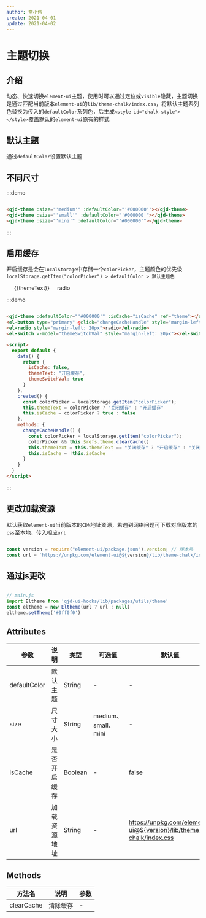 ```yaml
---
author: 常小伟
create: 2021-04-01
update: 2021-04-02
---
```


<script>
  export default {
    data() {
      return {
        isCache: false,
        themeText: "开启缓存",
        themeSwitchVal: true
      }
    },
    created() {
      const colorPicker = localStorage.getItem("colorPicker");
      this.themeText = colorPicker ? "关闭缓存" : "开启缓存"
      this.isCache = colorPicker ? true : false
    },
    methods: {
      changeCacheHandle() {
        const colorPicker = localStorage.getItem("colorPicker");
        colorPicker && this.$refs.theme.clearCache()
        this.themeText = this.themeText == "关闭缓存" ? "开启缓存" : "关闭缓存"
        this.isCache = !this.isCache
      }
    }
  }
</script>

# 主题切换

## 介绍

动态、快速切换```element-ui```主题，使用时可以通过定位或```visible```隐藏，主题切换是通过匹配当前版本```element-ui```的```lib/theme-chalk/index.css```，将默认主题系列色替换为传入的```defaultColor```系列色，后生成```<style id="chalk-style"></style>```覆盖默认的```element-ui```原有的样式

## 默认主题

通过```defaultColor```设置默认主题

## 不同尺寸

<div class="demo_block">
  <qjd-theme :defaultColor="'#000000'"></qjd-theme>
  <qjd-theme :size="'medium'" :defaultColor="'#000000'"></qjd-theme>
  <qjd-theme :size="'small'" :defaultColor="'#000000'"></qjd-theme>
  <qjd-theme :size="'mini'" :defaultColor="'#000000'"></qjd-theme>
</div>

:::demo
```html

<qjd-theme :size="'medium'" :defaultColor="'#000000'"></qjd-theme>
<qjd-theme :size="'small'" :defaultColor="'#000000'"></qjd-theme>
<qjd-theme :size="'mini'" :defaultColor="'#000000'"></qjd-theme>
```
:::

## 启用缓存

开启缓存是会在```localStorage```中存储一个```colorPicker```，主题颜色的优先级```localStorage.getItem("colorPicker") > defaultColor > 默认主题色```

<div class="demo_block" style="display: flex; align-items: center;">
  <qjd-theme :defaultColor="'#000000'" :isCache="isCache" ref="theme"></qjd-theme>
  <el-button type="primary" @click="changeCacheHandle" style="margin-left: 20px">{{themeText}}</el-button>
  <el-radio style="margin-left: 20px">radio</el-radio>
  <el-switch v-model="themeSwitchVal" style="margin-left: 20px"></el-switch>
</div>

:::demo
```html

<qjd-theme :defaultColor="'#000000'" :isCache="isCache" ref="theme"></qjd-theme>
<el-button type="primary" @click="changeCacheHandle" style="margin-left: 20px">{{themeText}}</el-button>
<el-radio style="margin-left: 20px">radio</el-radio>
<el-switch v-model="themeSwitchVal" style="margin-left: 20px"></el-switch>

<script>
  export default {
    data() {
      return {
        isCache: false,
        themeText: "开启缓存",
        themeSwitchVal: true
      }
    },
    created() {
      const colorPicker = localStorage.getItem("colorPicker");
      this.themeText = colorPicker ? "关闭缓存" : "开启缓存"
      this.isCache = colorPicker ? true : false
    },
    methods: {
      changeCacheHandle() {
        const colorPicker = localStorage.getItem("colorPicker");
        colorPicker && this.$refs.theme.clearCache()
        this.themeText = this.themeText == "关闭缓存" ? "开启缓存" : "关闭缓存"
        this.isCache = !this.isCache
      }
    }
  }
</script>
```
:::

## 更改加载资源

默认获取```element-ui```当前版本的```CDN```地址资源，若遇到网络问题可下载对应版本的```css```至本地，传入相应```url```


```js

const version = require("element-ui/package.json").version; // 版本号
const url = `https://unpkg.com/element-ui@${version}/lib/theme-chalk/index.css`;
```

## 通过js更改

```js

// main.js
import Eltheme from 'qjd-ui-hooks/lib/packages/utils/theme'
const eltheme = new Eltheme(url ? url : null)
eltheme.setTheme('#0ff0f0')
```

## Attributes

| 参数        | 说明         | 类型        | 可选值        | 默认值  |
|-------------|--------------|-------------|--------------|---------|
| defaultColor | 默认主题 | String | - | - |
| size | 尺寸大小 | String | medium、small、mini | - |
| isCache | 是否开启缓存 | Boolean | - | false |
| url | 加载资源地址 | String | - | https://unpkg.com/element-ui@${version}/lib/theme-chalk/index.css |



## Methods
| 方法名        | 说明         | 参数     |
|---------------|--------------|---------|
| clearCache | 清除缓存 | - |